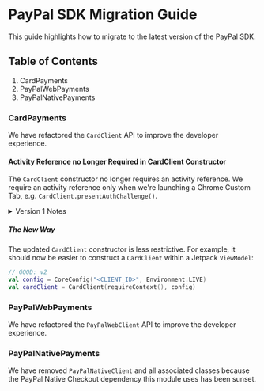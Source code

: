 # PayPal SDK Migration Guide

This guide highlights how to migrate to the latest version of the PayPal SDK.

## Table of Contents

1. CardPayments
1. PayPalWebPayments
1. PayPalNativePayments

### CardPayments

We have refactored the `CardClient` API to improve the developer experience.

#### Activity Reference no Longer Required in CardClient Constructor

The `CardClient` constructor no longer requires an activity reference. We require an activity reference only when we're launching a Chrome Custom Tab, e.g. `CardClient.presentAuthChallenge()`.

<details>

<summary>Version 1 Notes</summary>

##### The Old Way

The v1 `CardClient` constructor requires an activity reference to register a lifecycle observer for the SDK to parse incoming deep links internally.

Automatic parsing of deep links can have a positive affect on the developer experience, but we've found that internal deep link parsing can be problematic for some app architectures:

```kotlin
// BAD: v1
val config = CoreConfig("<CLIENT_ID>", Environment.LIVE)
val cardClient = CardClient(requireActivity(), config)
```

</details>

##### The New Way

The updated `CardClient` constructor is less restrictive. For example, it should now be easier to construct a `CardClient` within a Jetpack `ViewModel`:

```kotlin
// GOOD: v2
val config = CoreConfig("<CLIENT_ID>", Environment.LIVE)
val cardClient = CardClient(requireContext(), config)
```

### PayPalWebPayments

We have refactored the `PayPalWebClient` API to improve the developer experience.

### PayPalNativePayments

We have removed `PayPalNativeClient` and all associated classes because the PayPal Native Checkout dependency this module uses has been sunset.
